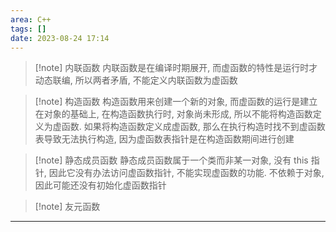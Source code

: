 ```yaml
---
area: C++
tags: []
date: 2023-08-24 17:14
---
```

> [!note] 内联函数
> 内联函数是在编译时期展开, 而虚函数的特性是运行时才动态联编, 所以两者矛盾, 不能定义内联函数为虚函数

> [!note] 构造函数
> 构造函数用来创建一个新的对象, 而虚函数的运行是建立在对象的基础上, 在构造函数执行时, 对象尚未形成, 所以不能将构造函数定义为虚函数. 如果将构造函数定义成虚函数, 那么在执行构造时找不到虚函数表导致无法执行构造, 因为虚函数表指针是在构造函数期间进行创建

> [!note] 静态成员函数
> 静态成员函数属于一个类而非某一对象, 没有 this 指针, 因此它没有办法访问虚函数指针, 不能实现虚函数的功能. 不依赖于对象, 因此可能还没有初始化虚函数指针

> [!note] 友元函数
> 


---
